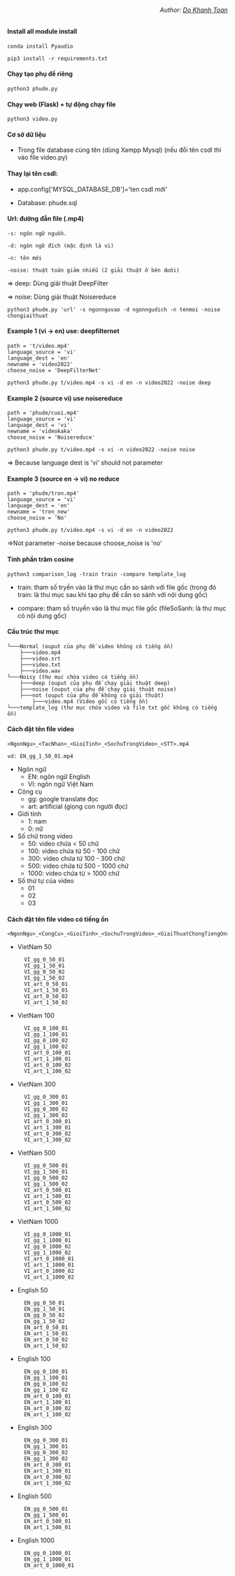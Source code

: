 <h6 align="right">Author: <a href="https://github.com/toandokhanh">Do Khanh Toan<a/> </h6>

#### Install all module install 

    conda install Pyaudio

    pip3 install -r requirements.txt

#### Chạy tạo phụ đề riêng

    python3 phude.py

#### Chạy web (Flask) + tự động chạy file

    python3 video.py
#### Cơ sở dữ liệu

- Trong file database cùng tên (dùng Xampp Mysql) (nếu đổi tên csdl thì vào file video.py)

#### Thay lại tên csdl:

- app.config['MYSQL_DATABASE_DB']='ten csdl mới'

- Database: phude.sql


#### Url: đường đẫn file (.mp4) 

    -s: ngôn ngữ nguồn.

    -d: ngôn ngữ đích (mặc định là vi)

    -n: tên mới

    -noise: thuật toán giảm nhiễu (2 giải thuật ở bên dưới)

=> deep: Dùng giải thuật DeepFilter

=> noise: Dùng giải thuật Noisereduce

    python3 phude.py 'url' -s ngonnguvao -d ngonngudich -n tenmoi -noise chongiaithuat

#### Example 1 (vi -> en) use: deepfilternet

    path = 't/video.mp4'
    language_source = 'vi'
    language_dest = 'en'
    newname = 'video2022'
    choose_noise = 'DeepFilterNet'

<!-- End  -->

    python3 phude.py t/video.mp4 -s vi -d en -n video2022 -noise deep

#### Example 2 (source vi) use noisereduce

    path = 'phude/cuoi.mp4'
    language_source = 'vi'
    language_dest = 'vi'
    newname = 'videokaka'
    choose_noise = 'Noisereduce'

<!-- End  -->
    python3 phude.py t/video.mp4 -s vi -n video2022 -noise noise

=> Because language dest is 'vi' should not parameter

<!-- End  -->

#### Example 3 (source en -> vi) no reduce

    path = 'phude/tron.mp4'
    language_source = 'vi'
    language_dest = 'en'
    newname = 'tron_new'
    choose_noise = 'No'
<!-- End  -->
    python3 phude.py t/video.mp4 -s vi -d en -n video2022

=>Not parameter -noise because choose_noise is 'no'

#### Tính phần trăm cosine

    python3 comparison_log -train train -compare template_log

- train: tham số tryền vào là thư mục cần so sánh với file gốc (trong đó train: là thư mục sau khi tạo phụ đề cần so sánh với nội dung gốc)

- compare: tham số truyền vào là thư mục file gốc (fileSoSanh: là thư mục có nội dung gốc)




#### Cấu trúc thư mục 

    └───Normal (ouput của phụ đề video không có tiếng ồn)
        ├───video.mp4
        ├───video.srt
        ├───video.txt
        ├───video.wav
    └───Noisy (thư mục chứa video có tiếng ồn)
        ├───deep (ouput của phụ đề chạy giải thuật deep)
        ├───noise (ouput của phụ đề chạy giải thuật noise)
        ├───not (ouput của phụ đề không có giải thuật)
            ├───video.mp4 (Video gốc có tiếng ồn)
    └───template_log (thư mục chứa video và file txt gốc không có tiếng ồn)


#### Cách đặt tên file video
    <NgonNgu>_<TacNhan>_<GioiTinh>_<SochuTrongVideo>_<STT>.mp4

    vd: EN_gg_1_50_01.mp4
- Ngôn ngữ
    + EN: ngôn ngữ English  
    + VI: ngôn ngữ Việt Nam
- Công cụ
    + gg: google translate đọc
    + art: artificial (giọng con người đọc)
- Giới tính
    + 1: nam
    + 0: nữ
- Số chữ trong video
    + 50: video chứa < 50 chữ
    + 100: video chứa từ 50 - 100 chữ
    + 300: video chứa từ 100 - 300 chữ
    + 500: video chứa từ 500 - 1000 chữ
    + 1000: video chứa từ > 1000 chữ
- Số thứ tự của video
    + 01
    + 02
    + 03
             
#### Cách đặt tên file video có tiếng ồn
    <NgonNgu>_<CongCu>_<GioiTinh>_<SochuTrongVideo>_<GiaiThuatChongTiengOn>_<LoaiTiengOn>_<STT>.mp4
    
- VietNam 50

        VI_gg_0_50_01
        VI_gg_1_50_01
        VI_gg_0_50_02
        VI_gg_1_50_02
        VI_art_0_50_01
        VI_art_1_50_01
        VI_art_0_50_02
        VI_art_1_50_02

- VietNam 100

        VI_gg_0_100_01  
        VI_gg_1_100_01
        VI_gg_0_100_02
        VI_gg_1_100_02
        VI_art_0_100_01
        VI_art_1_100_01
        VI_art_0_100_02
        VI_art_1_100_02

- VietNam 300

        VI_gg_0_300_01
        VI_gg_1_300_01
        VI_gg_0_300_02
        VI_gg_1_300_02
        VI_art_0_300_01
        VI_art_1_300_01
        VI_art_0_300_02
        VI_art_1_300_02

- VietNam 500

        VI_gg_0_500_01
        VI_gg_1_500_01
        VI_gg_0_500_02
        VI_gg_1_500_02
        VI_art_0_500_01
        VI_art_1_500_01
        VI_art_0_500_02
        VI_art_1_500_02

- VietNam 1000

        VI_gg_0_1000_01
        VI_gg_1_1000_01
        VI_gg_0_1000_02
        VI_gg_1_1000_02
        VI_art_0_1000_01
        VI_art_1_1000_01
        VI_art_0_1000_02
        VI_art_1_1000_02

- English 50

        EN_gg_0_50_01
        EN_gg_1_50_01
        EN_gg_0_50_02
        EN_gg_1_50_02
        EN_art_0_50_01
        EN_art_1_50_01
        EN_art_0_50_02
        EN_art_1_50_02

- English 100

        EN_gg_0_100_01
        EN_gg_1_100_01
        EN_gg_0_100_02
        EN_gg_1_100_02
        EN_art_0_100_01
        EN_art_1_100_01
        EN_art_0_100_02
        EN_art_1_100_02

- English 300

        EN_gg_0_300_01
        EN_gg_1_300_01
        EN_gg_0_300_02
        EN_gg_1_300_02
        EN_art_0_300_01
        EN_art_1_300_01
        EN_art_0_300_02
        EN_art_1_300_02

- English 500

        EN_gg_0_500_01
        EN_gg_1_500_01
        EN_art_0_500_01
        EN_art_1_500_01

- English 1000

        EN_gg_0_1000_01
        EN_gg_1_1000_01
        EN_art_0_1000_01
<!-- End  -->

